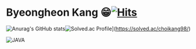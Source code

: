 # Byeongheon Kang 😁[![Hits](https://hits.seeyoufarm.com/api/count/incr/badge.svg?url=https%3A%2F%2Fgithub.com%2Fkangbh98&count_bg=%2323457D&title_bg=%2377ABC1&icon=&icon_color=%23E7E7E7&title=hits&edge_flat=false)](https://hits.seeyoufarm.com)

![Anurag's GitHub stats](https://github-readme-stats.vercel.app/api?username=kangbh98&show_icons=true&theme=tokyonight)![Solved.ac Profile](http://mazassumnida.wtf/api/v2/generate_badge?boj=choikang98)](https://solved.ac/choikang98/)

![JAVA](https://img.shields.io/badge/JAVA-007396.svg?&style=for-the-badge&logo=JAVA&logoColor=007396)







<!--
**kangbh98/kangbh98** is a ✨ _special_ ✨ repository because its `README.md` (this file) appears on your GitHub profile.

Here are some ideas to get you started:

- 🔭 I’m currently working on ...
- 🌱 I’m currently learning ...
- 👯 I’m looking to collaborate on ...
- 🤔 I’m looking for help with ...
- 💬 Ask me about ...
- 📫 How to reach me: ...
- 😄 Pronouns: ...
- ⚡ Fun fact: ...
-->
